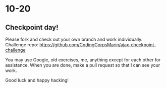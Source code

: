# 10-20

## Checkpoint day!
Please fork and check out your own branch and work individually.
Challenge repo: https://github.com/CodingCorpsMarin/ajax-checkpoint-challenge

You may use Google, old exercises, me, anything except for each other for assistance. 
When you are done, make a pull request so that I can see your work.

Good luck and happy hacking!
